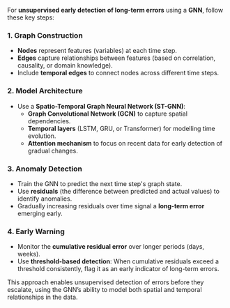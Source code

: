 For **unsupervised early detection of long-term errors** using a **GNN**, follow these key steps:

### 1. **Graph Construction**
   - **Nodes** represent features (variables) at each time step.
   - **Edges** capture relationships between features (based on correlation, causality, or domain knowledge).
   - Include **temporal edges** to connect nodes across different time steps.

### 2. **Model Architecture**
   - Use a **Spatio-Temporal Graph Neural Network (ST-GNN)**:
     - **Graph Convolutional Network (GCN)** to capture spatial dependencies.
     - **Temporal layers** (LSTM, GRU, or Transformer) for modelling time evolution.
     - **Attention mechanism** to focus on recent data for early detection of gradual changes.

### 3. **Anomaly Detection**
   - Train the GNN to predict the next time step's graph state.
   - Use **residuals** (the difference between predicted and actual values) to identify anomalies.
   - Gradually increasing residuals over time signal a **long-term error** emerging early.

### 4. **Early Warning**
   - Monitor the **cumulative residual error** over longer periods (days, weeks).
   - Use **threshold-based detection**: When cumulative residuals exceed a threshold consistently, flag it as an early indicator of long-term errors.

This approach enables unsupervised detection of errors before they escalate, using the GNN’s ability to model both spatial and temporal relationships in the data.